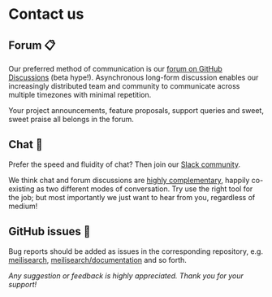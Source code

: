 # Contact us

## Forum 📋

Our preferred method of communication is our [forum on GitHub Discussions](https://github.com/meilisearch/meilisearch/discussions) (beta hype!). Asynchronous long-form discussion enables our increasingly distributed team and community to communicate across multiple timezones with minimal repetition.

Your project announcements, feature proposals, support queries and sweet, sweet praise all belongs in the forum.

## Chat 💬

Prefer the speed and fluidity of chat? Then join our [Slack community](https://slack.meilisearch.com/).

We think chat and forum discussions are [highly complementary](https://blog.discourse.org/2018/04/effectively-using-discourse-together-with-group-chat/), happily co-existing as two different modes of conversation. Try use the right tool for the job; but most importantly we just want to hear from you, regardless of medium!

## GitHub issues 🔩

Bug reports should be added as issues in the corresponding repository, e.g. [meilisearch](https://github.com/meilisearch/meilisearch/issues), [meilisearch/documentation](https://github.com/meilisearch/documentation/issues) and so forth.

_Any suggestion or feedback is highly appreciated. Thank you for your support!_
